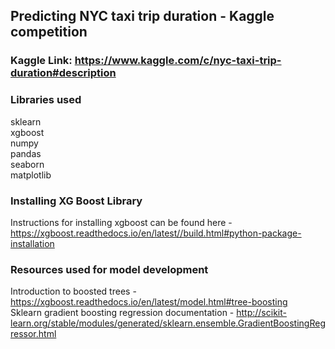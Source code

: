 ## Predicting NYC taxi trip duration - Kaggle competition
### Kaggle Link: https://www.kaggle.com/c/nyc-taxi-trip-duration#description

### Libraries used
sklearn  
xgboost  
numpy  
pandas  
seaborn  
matplotlib  

### Installing XG Boost Library
Instructions for installing xgboost can be found here - https://xgboost.readthedocs.io/en/latest//build.html#python-package-installation

### Resources used for model development
Introduction to boosted trees - https://xgboost.readthedocs.io/en/latest/model.html#tree-boosting  
Sklearn gradient boosting regression documentation - http://scikit-learn.org/stable/modules/generated/sklearn.ensemble.GradientBoostingRegressor.html
